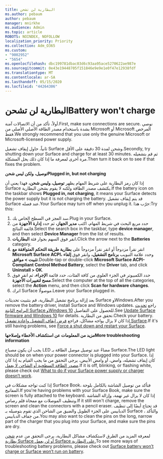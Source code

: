 ```yaml
---
title: البطارية لن تشحن
ms.author: pebaum
author: pebaum
manager: mnirkhe
ms.audience: Admin
ms.topic: article
ROBOTS: NOINDEX, NOFOLLOW
localization_priority: Priority
ms.collection: Adm_O365
ms.custom:
- "9002952"
- "5654"
ms.openlocfilehash: dbc199781dbac03d6c93aa95ace5270622ae987e
ms.sourcegitcommit: 0e43e19448705f151846e9e9e1e0f47e12938fdf
ms.translationtype: MT
ms.contentlocale: ar-SA
ms.lasthandoff: 05/15/2020
ms.locfileid: "44264306"
---
```

# <a name="battery-wont-charge"></a><span data-ttu-id="83d36-102">البطارية لن تشحن</span><span class="sxs-lookup"><span data-stu-id="83d36-102">Battery won't charge</span></span>

<span data-ttu-id="83d36-103">أولاً، تأكد من أن الاتصالات آمنة.</span><span class="sxs-lookup"><span data-stu-id="83d36-103">First, make sure connections are secure.</span></span> <span data-ttu-id="83d36-104">نوصي بشدة باستخدام مصدر الطاقة الأصلي الأصلي من Microsoft أو Microsoft المرخص فقط.</span><span class="sxs-lookup"><span data-stu-id="83d36-104">We strongly recommend that you use only the genuine Microsoft or Microsoft-licensed power supply.</span></span>

<span data-ttu-id="83d36-105">ثانياً، حاول إيقاف تشغيل Surface وشحن لمدة 30 دقيقة على الأقل.</span><span class="sxs-lookup"><span data-stu-id="83d36-105">Secondly, try shutting down your Surface and charge for at least 30 minutes.</span></span> <span data-ttu-id="83d36-106">ثم قم بتشغيله مرة أخرى لمعرفة ما إذا كان ذلك يحل المشكلة.</span><span class="sxs-lookup"><span data-stu-id="83d36-106">Then turn it back on to see if that fixes the problem.</span></span>

<span data-ttu-id="83d36-107">**توصيل، ولكن ليس شحن**</span><span class="sxs-lookup"><span data-stu-id="83d36-107">**Plugged in, but not charging**</span></span>

<span data-ttu-id="83d36-108">إذا كان رمز البطارية على شريط المهام يظهر **توصيل، وليس شحن،** فهذا يعني أن Surface يكتشف مصدر الطاقة ولكنه لا يقوم بشحن البطارية.</span><span class="sxs-lookup"><span data-stu-id="83d36-108">If the battery icon on the taskbar shows **Plugged in, not charging**, it means your Surface detects the power supply but it is not charging the battery.</span></span> <span data-ttu-id="83d36-109">قد يتم إيقاف تشغيل Surface عند فصله.</span><span class="sxs-lookup"><span data-stu-id="83d36-109">Your Surface may turn off when you unplug it.</span></span> <span data-ttu-id="83d36-110">جرّب هذا:</span><span class="sxs-lookup"><span data-stu-id="83d36-110">Try this:</span></span>

1. <span data-ttu-id="83d36-111">سد العجز في السطح الخاص بك.</span><span class="sxs-lookup"><span data-stu-id="83d36-111">Plug in your Surface.</span></span>
2. <span data-ttu-id="83d36-112">حدد مربع البحث في شريط المهام، اكتب **مدير الجهاز،** ثم حدد **إدارة الأجهزة** من قائمة النتائج.</span><span class="sxs-lookup"><span data-stu-id="83d36-112">Select the search box in the taskbar, type **device manager**, and then select **Device Manager** from the list of results.</span></span>
3. <span data-ttu-id="83d36-113">انقر فوق السهم بجوار فئة **البطاريات.**</span><span class="sxs-lookup"><span data-stu-id="83d36-113">Click the arrow next to the **Batteries** category.</span></span>
4. <span data-ttu-id="83d36-114">انقر نقراً مزدوجاً أو انقر نقراً مزدوجاً على **بطارية طريقة التحكم المتوافقة مع Microsoft Surface ACPI،** وحدد علامة التبويب **برنامج التشغيل،** وانقر فوق **إلغاء تثبيت > موافق**.</span><span class="sxs-lookup"><span data-stu-id="83d36-114">Double-tap or double-click **Microsoft Surface ACPI-Compliant Control Method Battery**, select the **Driver** tab, and click **Uninstall > OK**.</span></span>
5. <span data-ttu-id="83d36-115">حدد الكمبيوتر في الجزء العلوي من كافة الفئات، حدد قائمة **الإجراء،** ثم انقر فوق **مسح لتغييرات الأجهزة**.</span><span class="sxs-lookup"><span data-stu-id="83d36-115">Select the computer at the top of all the categories, select the **Action** menu, and then click **Scan for hardware changes**.</span></span>
6. <span data-ttu-id="83d36-116">اترك Surface موصولًا.</span><span class="sxs-lookup"><span data-stu-id="83d36-116">Leave your Surface plugged in.</span></span>

<span data-ttu-id="83d36-117">بعد إزالة برنامج تشغيل البطارية، قم بتثبيت تحديثات Surface وWindows.</span><span class="sxs-lookup"><span data-stu-id="83d36-117">After you remove the battery driver, install Surface and Windows updates.</span></span> <span data-ttu-id="83d36-118">راجع [تحديث البرامج الثابتة Surface وWindows 10](https://support.microsoft.com/help/4023505) للحصول على التفاصيل.</span><span class="sxs-lookup"><span data-stu-id="83d36-118">See [Update Surface firmware and Windows 10](https://support.microsoft.com/help/4023505) for details.</span></span> <span data-ttu-id="83d36-119">تحقق من البطارية.</span><span class="sxs-lookup"><span data-stu-id="83d36-119">Check your battery.</span></span> <span data-ttu-id="83d36-120">إذا كان لا يزال يواجه مشاكل، فراجع [فرض إيقاف التشغيل وإعادة تشغيل Surface](https://support.microsoft.com/help/4036280/surface-force-a-shut-down-and-restart-your-surface).</span><span class="sxs-lookup"><span data-stu-id="83d36-120">If it's still having problems, see [Force a shut down and restart your Surface](https://support.microsoft.com/help/4036280/surface-force-a-shut-down-and-restart-your-surface).</span></span>

<span data-ttu-id="83d36-121">**مزيد من المعلومات عن استكشاف الأخطاء وإصلاحها**</span><span class="sxs-lookup"><span data-stu-id="83d36-121">**More troubleshooting information**</span></span>

<span data-ttu-id="83d36-122">يجب أن يكون مصباح LED مضاءً عند توصيل موصل الطاقة بـ Surface.</span><span class="sxs-lookup"><span data-stu-id="83d36-122">The LED light should be on when your power connector is plugged into your Surface.</span></span> <span data-ttu-id="83d36-123">إذا كان إيقاف تشغيله، وامض، أو وامض الأبيض، يرجى التحقق من ما يجب القيام به إذا كان [مصدر الطاقة السطحية أو الشاحن لا يعمل](https://support.microsoft.com/help/4484763/surface-fix-issues-with-your-power-supply).</span><span class="sxs-lookup"><span data-stu-id="83d36-123">If it is off, blinking, or flashing white, please check out [What to do if your Surface power supply or charger doesn’t work](https://support.microsoft.com/help/4484763/surface-fix-issues-with-your-power-supply).</span></span> 

<span data-ttu-id="83d36-124">إذا كنت تواجه مشكلات في Surface Book، فتأكد من توصيل الشاشة بالكامل بلوحة المفاتيح.</span><span class="sxs-lookup"><span data-stu-id="83d36-124">If you're having problems with your Surface Book, make sure the screen is fully attached to the keyboard.</span></span> <span data-ttu-id="83d36-125">إذا كان لا يزال غير تهمة، وإزالة الشاشة وتنظيف الموصلات مع ممحاة قلم رصاص.</span><span class="sxs-lookup"><span data-stu-id="83d36-125">If it still won't charge, remove the screen and clean the connectors with a pencil eraser.</span></span> <span data-ttu-id="83d36-126">قد تحتاج أيضًا إلى تنظيف الدبابيس على الجزء الطويل والضيق من الشاحن الذي تقوم بتوصيله بـ Surface ، والتأكد من جفاف الدبابيس.</span><span class="sxs-lookup"><span data-stu-id="83d36-126">You may also want to clean the pins on the long, narrow part of the charger that you plug into your Surface, and make sure the pins are dry.</span></span>

<span data-ttu-id="83d36-127">لمعرفة المزيد من الطرق لاستكشاف مشاكل البطارية، يرجى التحقق من عدم [شحن بطارية Surface أو لن يعمل Surface على البطارية.](https://support.microsoft.com/help/4023536/surface-surface-battery-wont-charge)</span><span class="sxs-lookup"><span data-stu-id="83d36-127">To see more ways of troubleshooting battery problems, please check out [Surface battery won’t charge or Surface won’t run on battery](https://support.microsoft.com/help/4023536/surface-surface-battery-wont-charge).</span></span>
